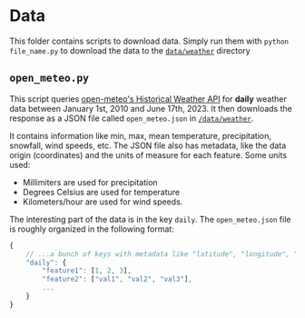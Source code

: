 # Data
This folder contains scripts to download data. Simply run them with `python file_name.py` to download the data to the [`data/weather`](/data/weather/) directory

## `open_meteo.py`
This script queries [open-meteo's Historical Weather API](https://open-meteo.com/en/docs/historical-weather-api) for **daily** weather data between January 1st, 2010 and June 17th, 2023. It then downloads the response as a JSON file called `open_meteo.json` in [`/data/weather`](/data/weather/).

It contains information like min, max, mean temperature, precipitation, snowfall, wind speeds, etc. The JSON file also has metadata, like the data origin (coordinates) and the units of measure for each feature. Some units used:
* Millimiters are used for precipitation
* Degrees Celsius are used for temperature
* Kilometers/hour are used for wind speeds.

The interesting part of the data is in the key `daily`. The `open_meteo.json` file is roughly organized in the following format:
```javascript
{
    // ...a bunch of keys with metadata like "latitude", "longitude", "units"
    "daily": {
        "feature1": [1, 2, 3],
        "feature2": ["val1", "val2", "val3"],
        ...
    }
}
```